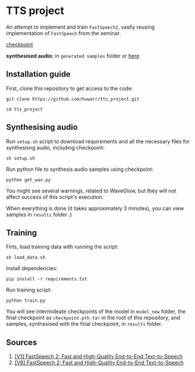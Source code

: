# TTS project

An attempt to implement and train `FastSpeech2`, vastly reusing implementation of `FastSpeech` from the seminar.

[checkpoint](https://drive.google.com/file/d/1zTGB06g-cj9DiNsAqoje9cq5OVLBqU_u/view?usp=share_link)

**synthesised audio:** in `generated samples` folder or [here](https://drive.google.com/drive/folders/1Iu8Yt7QHnnrsVLApXKrqYzSQtnHAwvMD?usp=share_link)

## Installation guide

First, clone this repository to get access to the code:

`git clone https://github.com/huwarr/tts_project.git`

`cd tts_project`

## Synthesising audio

Run `setup.sh` script to download requirements and all the necessary files for synthesisng audio, including checkpoint:

`sh setup.sh`

Run python file to synthesis audio samples using checkpoint:

`python get_wav.py`

You might see several warnings, related to WaveGlow, but they will not affect success of this script's execution.

When everything is done (it takes approximately 3 minutes), you can view samples in `results` folder :)

## Training

Firts, load training data with running the script:

`sh load_data.sh`

Install dependencies:

`pip install -r requirements.txt`

Run training script:

`python train.py`

You will see intermideate checkpoints of the model in `model_new` folder, the final checkpoint as `checkpoint.pth.tar` in the root of this repository, and samples, synthesised with the final checkpoint, in `results` folder.

## Sources

1. [[V1] FastSpeech 2: Fast and High-Quality End-to-End Text-to-Speech](https://arxiv.org/pdf/2006.04558v1)
2. [[V8] FastSpeech 2: Fast and High-Quality End-to-End Text-to-Speech](https://arxiv.org/pdf/2006.04558)

